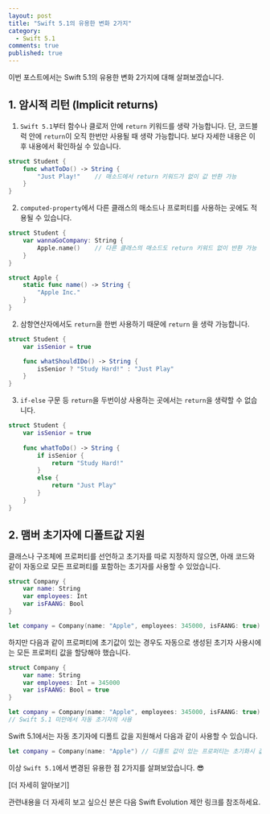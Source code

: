 ```yaml
---
layout: post
title: "Swift 5.1의 유용한 변화 2가지"
category:
  - Swift 5.1
comments: true
published: true
---
```


이번 포스트에서는 Swift 5.1의 유용한 변화 2가지에 대해 살펴보겠습니다.

## 1. 암시적 리턴 (Implicit returns)
1) `Swift 5.1`부터 함수나 클로저 안에  `return` 키워드를 생략 가능합니다. 단, 코드블럭 안에  `return`이 오직 한번만 사용될 때 생략 가능합니다. 보다 자세한 내용은 이 후 내용에서 확인하실 수 있습니다.

```swift
struct Student {
    func whatToDo() -> String {
        "Just Play!"	// 매소드에서 return 키워드가 없이 값 반환 가능
    }
}
```

2) `computed-property`에서 다른 클래스의 매소드나 프로퍼티를 사용하는 곳에도 적용될 수 있습니다.

```swift
struct Student {
    var wannaGoCompany: String {
        Apple.name()	// 다른 클래스의 매소드도 return 키워드 없이 반환 가능
    }
}

struct Apple {
    static func name() -> String {
        "Apple Inc."
    }
}
```

2) 삼항연산자에서도 `return`을 한번 사용하기 때문에 `return` 을 생략 가능합니다.

```swift
struct Student {
    var isSenior = true

    func whatShouldIDo() -> String {
        isSenior ? "Study Hard!" : "Just Play"
    }
}
```

3) `if-else`  구문 등  `return`을 두번이상 사용하는 곳에서는 `return`을 생략할 수 없습니다.

```swift
struct Student {
    var isSenior = true
    
    func whatToDo() -> String {
        if isSenior {
            return "Study Hard!"
        }
        else {
            return "Just Play"
        }
    }
}
```

## 2. 맴버 초기자에 디폴트값 지원
클래스나 구조체에 프로퍼티를 선언하고 초기자를 따로 지정하지 않으면, 아래 코드와 같이 자동으로 모든 프로퍼티를 포함하는 초기자를 사용할 수 있었습니다.

```swift
struct Company {
    var name: String
    var employees: Int
    var isFAANG: Bool
}

let company = Company(name: "Apple", employees: 345000, isFAANG: true)
```

하지만 다음과 같이 프로퍼티에 초기값이 있는 경우도 자동으로 생성된 초기자 사용시에는 모든 프로퍼티 값을 할당해야 했습니다.

```swift
struct Company {
    var name: String
    var employees: Int = 345000
    var isFAANG: Bool = true
}
```

```swift
let company = Company(name: "Apple", employees: 345000, isFAANG: true)
// Swift 5.1 미만에서 자동 초기자의 사용
```

Swift 5.1에서는 자동 초기자에 디폴트 값을 지원해서 다음과 같이 사용할 수 있습니다.

```swift
let company = Company(name: "Apple") // 디폴트 값이 있는 프로퍼티는 초기화시 값할당이 생략 가능합니다.
```

이상 `Swift 5.1`에서 변경된 유용한 점 2가지를 살펴보았습니다. 😎

[더 자세히 알아보기]

관련내용을 더 자세히 보고 싶으신 분은 다음 Swift Evolution 제안 링크를 참조하세요.

[^1]: [Implicit returns from single-expression functions](https://github.com/apple/swift-evolution/blob/master/proposals/0255-omit-return.md){target="_blank"}

[^2]: [SE-0242 Synthesize default values for the memberwise initializer](https://github.com/apple/swift-evolution/blob/master/proposals/0242-default-values-memberwise.md){target="_blank"}